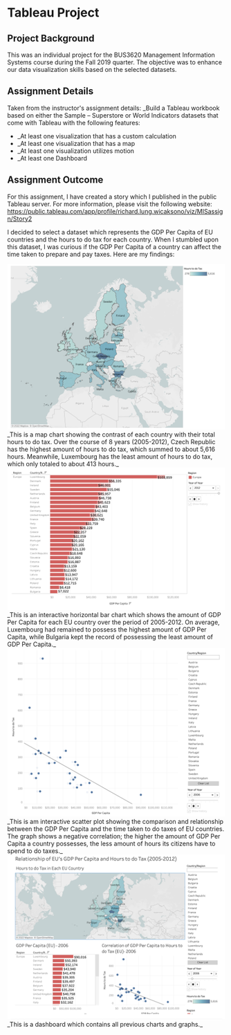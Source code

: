 # Tableau Project

## Project Background
This was an individual project for the BUS3620 Management Information Systems course during the Fall 2019 quarter. The objective was to enhance our data visualization skills based on the selected datasets. 

## Assignment Details
Taken from the instructor's assignment details:
_Build a Tableau workbook based on either the Sample – Superstore or World Indicators datasets that come with Tableau with the following features: 
- _At least one visualization that has a custom calculation
- _At least one visualization that has a map
- _At least one visualization utilizes motion
- _At least one Dashboard

## Assignment Outcome
For this assignment, I have created a story which I published in the public Tableau server. For more information, please visit the following website:
https://public.tableau.com/app/profile/richard.lung.wicaksono/viz/MISassign/Story2

I decided to select a dataset which represents the GDP Per Capita of EU countries and the hours to do tax for each country. When I stumbled upon this dataset, I was curious if the GDP Per Capita of a country can affect the time taken to prepare and pay taxes. Here are my findings:

<img src="images/map_chart.png?raw=true"/>
_This is a map chart showing the contrast of each country with their total hours to do tax. Over the course of 8 years (2005-2012), Czech Republic has the highest amount of hours to do tax, which summed to about 5,616 hours. Meanwhile, Luxembourg has the least amount of hours to do tax, which only totaled to about 413 hours._

<img src="images/tableau_bar_chart.png?raw=true"/>
_This is an interactive horizontal bar chart which shows the amount of GDP Per Capita for each EU country over the period of 2005-2012. On average, Luxembourg had remained to possess the highest amount of GDP Per Capita, while Bulgaria kept the record of possessing the least amount of GDP Per Capita._

<img src="images/tableau_scatter_plot.png?raw=true"/>
_This is am interactive scatter plot showing the comparison and relationship between the GDP Per Capita and the time taken to do taxes of EU countries. The graph shows a negative correlation; the higher the amount of GDP Per Capita a country possesses, the less amount of hours its citizens have to spend to do taxes._

<img src="images/tableau_dashboard.png?raw=true"/>
_This is a dashboard which contains all previous charts and graphs._



